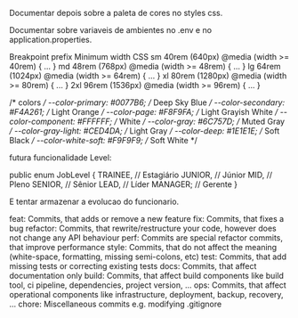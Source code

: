 Documentar depois sobre a paleta de cores no styles css.

Documentar sobre variaveis de ambientes no .env e no application.properties.

Breakpoint prefix	Minimum width	CSS
sm	40rem (640px)	@media (width >= 40rem) { ... }
md	48rem (768px)	@media (width >= 48rem) { ... }
lg	64rem (1024px)	@media (width >= 64rem) { ... }
xl	80rem (1280px)	@media (width >= 80rem) { ... }
2xl	96rem (1536px)	@media (width >= 96rem) { ... }

 /* colors */
  --color-primary: #0077B6; /* Deep Sky Blue */
  --color-secondary: #F4A261; /* Light Orange */
  --color-page: #F8F9FA; /* Light Grayish White */
  --color-component: #FFFFFF; /* White */
  --color-gray: #6C757D; /* Muted Gray */
  --color-gray-light: #CED4DA; /* Light Gray */
  --color-deep: #1E1E1E; /* Soft Black */
  --color-white-soft: #F9F9F9; /* Soft White */

futura funcionalidade Level:

public enum JobLevel {
    TRAINEE,   // Estagiário
    JUNIOR,    // Júnior
    MID,       // Pleno
    SENIOR,    // Sênior
    LEAD,      // Líder
    MANAGER;   // Gerente
}

E tentar armazenar a evolucao do funcionario.

feat: Commits, that adds or remove a new feature
fix: Commits, that fixes a bug
refactor: Commits, that rewrite/restructure your code, however does not change any API behaviour
perf: Commits are special refactor commits, that improve performance
style: Commits, that do not affect the meaning (white-space, formatting, missing semi-colons, etc)
test: Commits, that add missing tests or correcting existing tests
docs: Commits, that affect documentation only
build: Commits, that affect build components like build tool, ci pipeline, dependencies, project version, ...
ops: Commits, that affect operational components like infrastructure, deployment, backup, recovery, ...
chore: Miscellaneous commits e.g. modifying .gitignore
